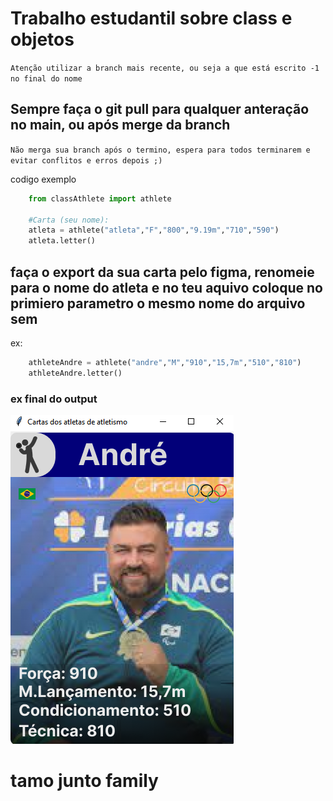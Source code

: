 # Trabalho estudantil sobre class e objetos

``Atenção utilizar a branch mais recente, ou seja a que está escrito -1 no final do nome``

## Sempre faça o git pull para qualquer anteração no main, ou após merge da branch

``Não merga sua branch após o termino, espera para todos terminarem e evitar conflitos e erros depois ;)``

codigo exemplo

```python
    from classAthlete import athlete

    #Carta (seu nome):
    atleta = athlete("atleta","F","800","9.19m","710","590")
    atleta.letter() 
```

## faça o export da sua carta pelo figma, renomeie para o nome do atleta e no teu aquivo coloque no primiero parametro o mesmo nome do arquivo sem


ex:
```python
    athleteAndre = athlete("andre","M","910","15,7m","510","810")
    athleteAndre.letter() 

```


### ex final do output
<html>
    <img src="./images/previw.png"/>
</html>


# tamo junto family
